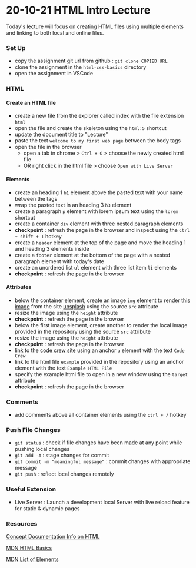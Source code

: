 # 20-10-21 HTML Intro Lecture

Today's lecture will focus on creating HTML files using multiple elements and linking to both local and online 
files.

### Set Up
- copy the assignment git url from github : `git clone COPIED URL`
- clone the assignment in the `html-css-basics` directory
- open the assignment in VSCode

### HTML
#### Create an HTML file
- create a new file from the explorer called index with the file extension `html`
- open the file and create the skeleton using the `html:5` shortcut
- update the document title to "Lecture"
- paste the text `welcome to my first web page` between the body tags
- open the file in the browser 
    - open a tab in chrome > `Ctrl + O` > choose the newly created html file
    - OR right click in the html file > choose `Open with Live Server`

#### Elements
- create an heading 1 `h1` element above the pasted text with your name between the tags
- wrap the pasted text in an heading 3 `h3` element
- create a paragraph `p` element with lorem ipsum text using the `lorem` shortcut
- create a container `div` element with three nested paragraph elements 
- __checkpoint__ : refresh the page in the browser and inspect using the `ctrl + shift + I` hotkey
- create a `header` element at the top of the page and move the heading 1 and heading 3 elements inside
- create a `footer` element at the bottom of the page with a nested paragraph element with today's date
- create an unordered list `ul` element with three list item `li` elements
- __checkpoint__ : refresh the page in the browser

#### Attributes
- below the container element, create an image `img` element to render [this image](https://images.unsplash.com/photo-1517694712202-14dd9538aa97?ixlib=rb-1.2.1&auto=format&fit=crop&w=1050&q=80) from the site [unsplash](https://unsplash.com/) using the source `src` attribute
- resize the image using the `height` attribute
- __checkpoint__ : refresh the page in the browser
- below the first image element, create another to render the local image provided in the repository using the source `src` attribute
- resize the image using the `height` attribute
- __checkpoint__ : refresh the page in the browser
- link to the [code crew site](https://www.code-crew.org/) using an anchor `a` element with the text `Code Crew`
- link to the html file `example` provided in the repository using an anchor element with the text `Example HTML File`
- specify the example html file to open in a new window using the `target` attribute
- __checkpoint__ : refresh the page in the browser

### Comments
- add comments above all container elements using the `ctrl + /` hotkey

### Push File Changes
- `git status` : check if file changes have been made at any point while pushing local changes
- `git add -A` : stage changes for commit
- `git commit -m "meaningful message"` : commit changes with appropriate message
- `git push` : reflect local changes remotely 

### Useful Extension
- Live Server : Launch a development local Server with live reload feature for static & dynamic pages

### Resources
[Concept Documentation Info on HTML](https://github.com/cs-parttime-2020-fall/part-time-program-syllabus/blob/master/html.md)

[MDN HTML Basics](https://developer.mozilla.org/en-US/docs/Learn/Getting_started_with_the_web/HTML_basics)

[MDN List of Elements](https://developer.mozilla.org/en-US/docs/Web/HTML/Element)
